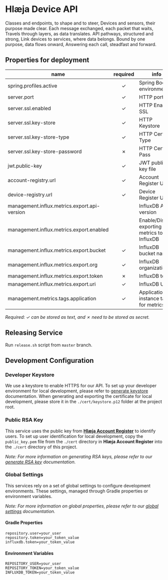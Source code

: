 # Hlæja Device API

Classes and endpoints, to shape and to steer, Devices and sensors, their purpose made clear. Each message exchanged, each packet that waits, Travels through layers, as data translates. API pathways, structured and strong, Link devices to services, where data belongs. Bound by one purpose, data flows onward, Answering each call, steadfast and forward.

## Properties for deployment

| name                                         | required | info                                         |
|----------------------------------------------|:--------:|----------------------------------------------|
| spring.profiles.active                       | &check;  | Spring Boot environment                      |
| server.port                                  | &check;  | HTTP port                                    |
| server.ssl.enabled                           | &check;  | HTTP Enable SSL                              |
| server.ssl.key-store                         | &check;  | HTTP Keystore                                |
| server.ssl.key-store-type                    | &check;  | HTTP Cert Type                               |
| server.ssl.key-store-password                | &cross;  | HTTP Cert Pass                               |
| jwt.public-key                               | &check;  | JWT public key file                          |
| account-registry.url                         | &check;  | Account Register URL                         |
| device-registry.url                          | &check;  | Device Register URL                          |
| management.influx.metrics.export.api-version |          | InfluxDB API version                         |
| management.influx.metrics.export.enabled     |          | Enable/Disable exporting metrics to InfluxDB |
| management.influx.metrics.export.bucket      | &check;  | InfluxDB bucket name                         |
| management.influx.metrics.export.org         | &check;  | InfluxDB organization                        |
| management.influx.metrics.export.token       | &cross;  | InfluxDB token                               |
| management.influx.metrics.export.uri         | &check;  | InfluxDB URL                                 |
| management.metrics.tags.application          | &check;  | Application instance tag for metrics         |

*Required: &check; can be stored as text, and &cross; need to be stored as secret.*

## Releasing Service

Run `release.sh` script from `master` branch.

## Development Configuration

### Developer Keystore

We use a keystore to enable HTTPS for our API. To set up your developer environment for local development, please refer to [generate keystore](https://github.com/swordsteel/hlaeja-development/blob/master/doc/keystore.md) documentation. When generating and exporting the certificate for local development, please store it in the `./cert/keystore.p12` folder at the project root.

### Public RSA Key

This service uses the public key from **[Hlæja Account Register](https://github.com/swordsteel/hlaeja-account-registry)** to identify users. To set up user identification for local development, copy the `public_key.pem` file from the `./cert` directory in **Hlæja Account Register** into the `./cert` directory of this project.

*Note: For more information on generating RSA keys, please refer to our [generate RSA key](https://github.com/swordsteel/hlaeja-development/blob/master/doc/rsa_key.md) documentation.*

### Global Settings

This services rely on a set of global settings to configure development environments. These settings, managed through Gradle properties or environment variables.

*Note: For more information on global properties, please refer to our [global settings](https://github.com/swordsteel/hlaeja-development/blob/master/doc/global_settings.md) documentation.*

#### Gradle Properties

```properties
repository.user=your_user
repository.token=your_token_value
influxdb.token=your_token_value
```

#### Environment Variables

```properties
REPOSITORY_USER=your_user
REPOSITORY_TOKEN=your_token_value
INFLUXDB_TOKEN=your_token_value
```
